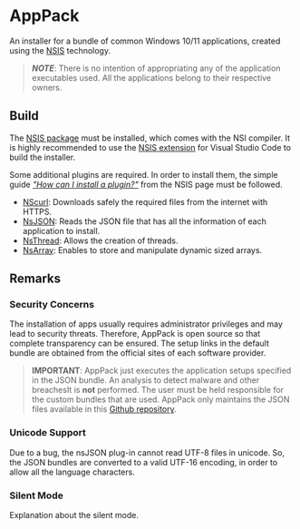 # AppPack

An installer for a bundle of common Windows 10/11 applications, created using the
[NSIS](https://nsis.sourceforge.io/Main_Page) technology.

> **_NOTE_**: There is no intention of appropriating any of the application executables
used. All the applications belong to their respective owners.

## Build

The [NSIS package](https://nsis.sourceforge.io/Download) must be installed,
which comes with the NSI compiler. It is highly recommended to use the
[NSIS extension](https://marketplace.visualstudio.com/items?itemName=idleberg.nsis)
for Visual Studio Code to build the installer.

Some additional plugins are required. In order to install them, the simple guide
[*"How can I install a plugin?"*](https://nsis.sourceforge.io/How_can_I_install_a_plugin)
from the NSIS page must be followed.

- [NScurl](https://nsis.sourceforge.io/NScurl_plug-in): Downloads safely the required
files from the internet with HTTPS.
- [NsJSON](https://nsis.sourceforge.io/NsJSON_plug-in): Reads the JSON file that has all
the information of each application to install.
- [NsThread](https://nsis.sourceforge.io/NsThread_plug-in): Allows the creation of threads.
- [NsArray](https://nsis.sourceforge.io/Arrays_in_NSIS#nsArray_plug-in): Enables to
store and manipulate dynamic sized arrays.

## Remarks

### Security Concerns

The installation of apps usually requires administrator privileges and may lead to
security threats. Therefore, AppPack is open source so that complete transparency
can be ensured. The setup links in the default bundle are obtained from the official
sites of each software provider.

> **IMPORTANT**: AppPack just executes the application setups specified in the JSON
bundle. An analysis to detect malware and other breachesIt is **not** performed.
The user must be held responsible for the custom bundles that are used. AppPack only
maintains the JSON files available in this
[Github repository](https://github.com/mherrera01/app-pack-installer/tree/develop/appBundles).

### Unicode Support

Due to a bug, the nsJSON plug-in cannot read UTF-8 files in unicode. So, the JSON
bundles are converted to a valid UTF-16 encoding, in order to allow all the language
characters.

### Silent Mode

Explanation about the silent mode.
